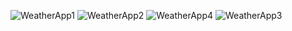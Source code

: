 ![WeatherApp1](https://github.com/user-attachments/assets/1534b513-b04f-4068-a8d1-c1bfaf4aac96)
![WeatherApp2](https://github.com/user-attachments/assets/3e58b346-59ad-49bd-b4d3-a879ddf66365)
![WeatherApp4](https://github.com/user-attachments/assets/59057ea4-e6bf-4638-96b4-2cd263f00fe6)
![WeatherApp3](https://github.com/user-attachments/assets/4dc04d40-bce5-419f-aa04-c7acf57c44bb)


